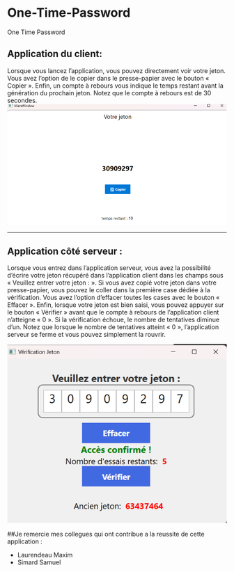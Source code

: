 # One-Time-Password
One Time Password

## Application du client:
Lorsque vous lancez l’application, vous pouvez directement voir votre jeton. Vous avez l’option de le copier dans le presse-papier avec le bouton « Copier ». Enfin, un compte à rebours vous indique le temps restant avant la génération du prochain jeton. Notez que le compte à rebours est de 30 secondes.
![Client](Images/client.png)

---

## Application côté serveur :
Lorsque vous entrez dans l’application serveur, vous avez la possibilité d’écrire votre jeton récupéré dans l’application client dans les champs sous « Veuillez entrer votre jeton : ». Si vous avez copié votre jeton dans votre presse-papier, vous pouvez le coller dans la première case dédiée à la vérification. Vous avez l’option d’effacer toutes les cases avec le bouton « Effacer ». Enfin, lorsque votre jeton est bien saisi, vous pouvez appuyer sur le bouton « Vérifier » avant que le compte à rebours de l’application client n’atteigne « 0 ». Si la vérification échoue, le nombre de tentatives diminue d’un. Notez que lorsque le nombre de tentatives atteint « 0 », l’application serveur se ferme et vous pouvez simplement la rouvrir.

![Client](Images/serveur.png)


##Je remercie mes collegues qui ont contribue a la reussite de cette application :
- Laurendeau Maxim
- Simard Samuel